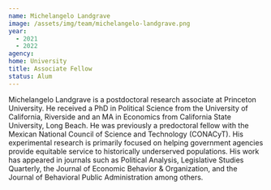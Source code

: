 ```yaml
---
name: Michelangelo Landgrave
image: /assets/img/team/michelangelo-landgrave.png
year:
  - 2021
  - 2022
agency:
home: University
title: Associate Fellow
status: Alum
---
```


Michelangelo Landgrave is a postdoctoral research associate at Princeton University. He received a PhD in Political Science from the University of California, Riverside and an MA in Economics from California State University, Long Beach. He was previously a predoctoral fellow with the Mexican National Council of Science and Technology (CONACyT). His experimental research is primarily focused on helping government agencies provide equitable service to historically underserved populations. His work has appeared in journals such as Political Analysis, Legislative Studies Quarterly, the Journal of Economic Behavior & Organization, and the Journal of Behavioral Public Administration among others.
